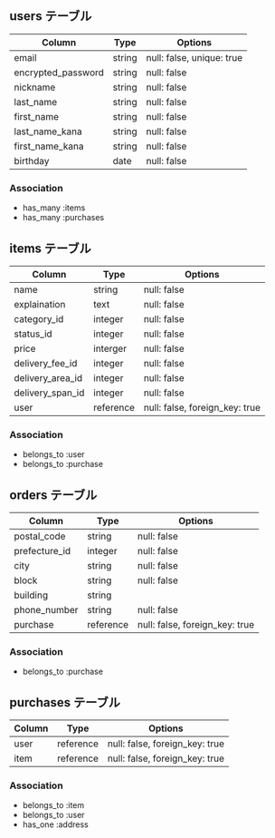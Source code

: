 ## users テーブル

| Column            | Type   | Options                  |
| --------          | ------ | -----------              |
| email             | string | null: false, unique: true|
| encrypted_password| string | null: false              |
| nickname          | string | null: false              |
| last_name         | string | null: false              |
| first_name        | string | null: false              |
| last_name_kana    | string | null: false              |
| first_name_kana   | string | null: false              |
| birthday          | date   | null: false              |          

### Association

- has_many :items
- has_many :purchases


## items テーブル

| Column          | Type    | Options     |
| --------        | ------  | ----------- |
| name            | string  | null: false |
| explaination    | text    | null: false |
| category_id     | integer | null: false |
| status_id       | integer | null: false |
| price           | interger| null: false |
| delivery_fee_id | integer | null: false |
| delivery_area_id| integer | null: false |
| delivery_span_id| integer | null: false |
| user            |reference| null: false, foreign_key: true  |


### Association

- belongs_to :user
- belongs_to :purchase

## orders テーブル

| Column         | Type    | Options     |
| --------       | ------  | ----------- |
| postal_code    | string  | null: false |
| prefecture_id  | integer | null: false |
| city           | string  | null: false |
| block          | string  | null: false |
| building       | string  |             |
| phone_number   | string  | null: false |
| purchase       | reference| null: false, foreign_key: true|

### Association

- belongs_to :purchase

## purchases テーブル

| Column  | Type     | Options     |
| --------| ------   | ----------- |
| user    | reference| null: false, foreign_key: true |
| item    | reference| null: false, foreign_key: true |

### Association

- belongs_to :item
- belongs_to :user
- has_one    :address